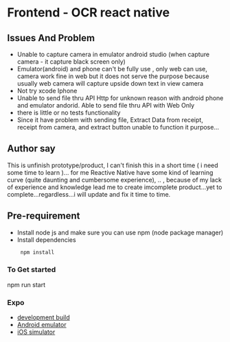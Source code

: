 # Frontend - OCR react native

## Issues And Problem
- Unable to capture camera in emulator android studio (when capture camera - it capture black screen only)
- Emulator(android) and phone can't be fully use , only web can use, camera work fine in web but it does not serve the purpose because usually web camera will capture upside down text in view camera
- Not try xcode Iphone
- Unable to send file thru API Http for unknown reason  with android phone and emulator andorid. Able to send file thru API  with Web Only
- there is little or no tests functionality
- Since it have problem with sending file, Extract Data from receipt, receipt from camera, and extract button unable to function it purpose...

## Author say
This is unfinish prototype/product, I can't finish this in a short time ( i need some time to learn  )... for me Reactive Native  have some kind of learning curve (quite daunting and cumbersome experience), .. , because of my lack of experience and knowledge lead me to create imcomplete product...yet to complete...regardless...i will update and fix it time to time.

## Pre-requirement 
- Install node js and make sure you can use npm (node package manager)
- Install dependencies
  ```bash
   npm install
  ```

### To Get started
npm run start


### Expo
- [development build](https://docs.expo.dev/develop/development-builds/introduction/)
- [Android emulator](https://docs.expo.dev/workflow/android-studio-emulator/)
- [iOS simulator](https://docs.expo.dev/workflow/ios-simulator/)
